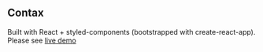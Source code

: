## Contax

Built with React + styled-components (bootstrapped with create-react-app). Please see [live demo](https://contax.netlify.com/)
